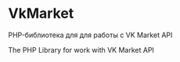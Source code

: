 # VkMarket
PHP-библиотека для для работы с VK Market API

The PHP Library for work with VK Market API